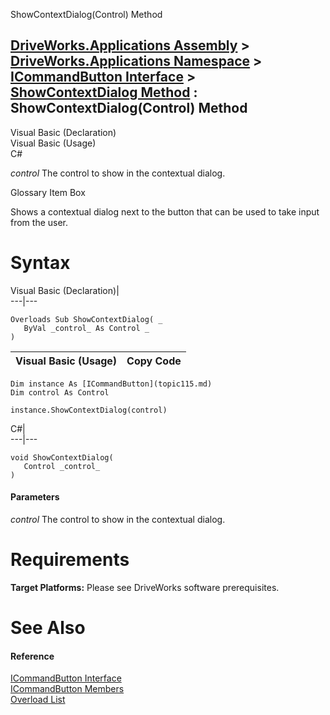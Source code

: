ShowContextDialog(Control) Method   
  
[DriveWorks.Applications Assembly](topic13.md) > [DriveWorks.Applications Namespace](topic16.md) > [ICommandButton Interface](topic115.md) > [ShowContextDialog Method](topic120.md) : ShowContextDialog(Control) Method  
---  
  
Visual Basic (Declaration)    
Visual Basic (Usage)    
C# 

_control_
    The control to show in the contextual dialog.

Glossary Item Box

Shows a contextual dialog next to the button that can be used to take input from the user. 

# Syntax

Visual Basic (Declaration)|   
---|---  
      
    
    Overloads Sub ShowContextDialog( _
       ByVal _control_ As Control _
    )   
  
Visual Basic (Usage)| Copy Code  
---|---  
      
    
    Dim instance As [ICommandButton](topic115.md)
    Dim control As Control
     
    instance.ShowContextDialog(control)  
  
C#|   
---|---  
      
    
    void ShowContextDialog( 
       Control _control_
    )  
  
#### Parameters

 _control_
    The control to show in the contextual dialog.

# Requirements

**Target Platforms:** Please see DriveWorks software prerequisites.

# See Also

#### Reference

[ICommandButton Interface](topic115.md)   
[ICommandButton Members](topic116.md)   
[Overload List](topic120.md)


